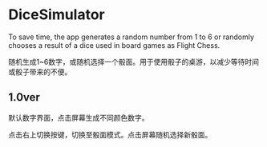 # DiceSimulator

To save time, the app generates a random number from 1 to 6 or randomly chooses a result of a dice used in board games as Flight Chess.

随机生成1~6数字，或随机选择一个骰面。用于使用骰子的桌游，以减少等待时间或骰子带来的不便。

## 1.0ver

默认数字界面，点击屏幕生成不同颜色数字。

点击右上切换按键，切换至骰面模式。点击屏幕随机选择新骰面。